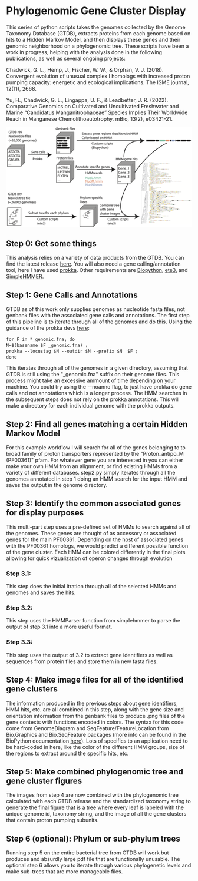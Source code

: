 # Phylogenomic Gene Cluster Display
This series of python scripts takes the genomes collected by the Genome Taxonomy Database (GTDB), extracts proteins from each genome based on hits to a Hidden Markov Model, and then displays these genes and their genomic neighborhood on a phylogenomic tree.  These scripts have been a work in progress, helping with the analysis done in the following publications, as well as several ongoing projects:

Chadwick, G. L., Hemp, J., Fischer, W. W., & Orphan, V. J. (2018). Convergent evolution of unusual complex I homologs with increased proton pumping capacity: energetic and ecological implications. The ISME journal, 12(11), 2668.

Yu, H., Chadwick, G. L., Lingappa, U. F., & Leadbetter, J. R. (2022). Comparative Genomics on Cultivated and Uncultivated Freshwater and Marine “Candidatus Manganitrophaceae” Species Implies Their Worldwide Reach in Manganese Chemolithoautotrophy. mBio, 13(2), e03421-21.

<img src="https://github.com/gchadwick/gchadwick.github.io/blob/master/images/fulls/17.png?raw=true" width="1000">

## Step 0: Get some things
This analysis relies on a variety of data products from the GTDB. You can find the latest release [here](https://data.gtdb.ecogenomic.org/releases/latest/). You will also need a gene calling/annotation tool, here I have used [prokka](https://github.com/tseemann/prokka). Other requirements are [Biopython](https://biopython.org/), [ete3](https://github.com/etetoolkit/ete), and [SimpleHMMER](https://github.com/minillinim/SimpleHMMER).
## Step 1: Gene Calls and Annotations
GTDB as of this work only supplies genomes as nucleotide fasta files, not genbank files with the associated gene calls and annotations. The first step of this pipeline is to iterate through all of the genomes and do this. Using the guidance of the prokka devs [here](https://github.com/tseemann/prokka/issues/187):

    for F in *_genomic.fna; do 
    N=$(basename $F _genomic.fna) ; 
    prokka --locustag $N --outdir $N --prefix $N  $F ;
    done

This iterates through all of the genomes in a given directory, assuming that GTDB is still using the "_genomic.fna" suffix on their genome files. This process might take an excessive ammount of time depending on your machine. You could try using the --noanno flag, to just have prokka do gene calls and not annotations which is a longer process. The HMM searches in the subsequent steps does not rely on the prokka annotations. This will make a directory for each individual genome with the prokka outputs.
## Step 2: Find all genes matching a certain Hidden Markov Model
For this example workflow I will search for all of the genes belonging to to broad family of proton transporters represented by the "Proton_antipo_M (PF00361)" pfam. For whatever gene you are interested in you can either make your own HMM from an alignment, or find existing HMMs from a variety of different databases.  step2.py simply iterates through all the genomes annotated in step 1 doing an HMM search for the input HMM and saves the output in the genome directory.
## Step 3: Identify the common associated genes for display purposes
This multi-part step uses a pre-defined set of HMMs to search against all of the genomes. These genes are thought of as accessory or associated genes for the main PF00361. Depending on the host of associated genes with the PF00361 homologs, we would predict a different possible function of the gene cluster. Each HMM can be colored differently in the final plots allowing for quick vizualization of operon changes through evolution
### Step 3.1:
This step does the initial itration through all of the selected HMMs and genomes and saves the hits.
### Step 3.2:
This step uses the HMMParser function from simplehmmer to parse the output of step 3.1 into a more useful format.
### Step 3.3:
This step uses the output of 3.2 to extract gene identifiers as well as sequences from protein files and store them in new fasta files.
## Step 4: Make image files for all of the identified gene clusters
The information produced in the previous steps about gene identifiers, HMM hits, etc. are all combined in this step, along with the gene size and orientation information from the genbank files to produce .png files of the gene contexts with functions encoded in colors. The syntax for this code come from GenomeDiagram and SeqFeature/FeatureLocation from Bio.Graphics and Bio.SeqFeature packages (more info can be found in the BioPython documentation [here](https://biopython.org/DIST/docs/tutorial/Tutorial.html#sec340)). Lots of specifics to an application need to be hard-coded in here, like the color of the different HMM groups, size of the regions to extract around the specific hits, etc.
## Step 5: Make combined phylogenomic tree and gene cluster figures
The images from step 4 are now combined with the phylogenomic tree calculated with each GTDB release and the standardized taxonomy string to generate the final figure that is a tree where every leaf is labeled with the unique genome id, taxonomy string, and the image of all the gene clusters that contain proton pumping subunits.
## Step 6 (optional): Phylum or sub-phylum trees
Running step 5 on the entire bacterial tree from GTDB will work but produces and absurdly large pdf file that are functionally unusable. The optional step 6 allows you to iterate through various phylogenetic levels and make sub-trees that are more manageable files.